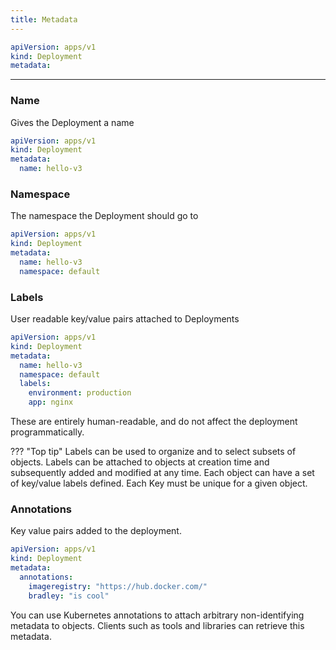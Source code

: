 ```yaml
---
title: Metadata
---
```


```yaml hl_lines="3"
apiVersion: apps/v1
kind: Deployment
metadata:
```

---

### Name

Gives the Deployment a name

```yaml hl_lines="4"
apiVersion: apps/v1
kind: Deployment
metadata:
  name: hello-v3
```

### Namespace

The namespace the Deployment should go to


```yaml hl_lines="5"
apiVersion: apps/v1
kind: Deployment
metadata:
  name: hello-v3
  namespace: default
```

### Labels

User readable key/value pairs attached to Deployments

```yaml hl_lines="6"
apiVersion: apps/v1
kind: Deployment
metadata:
  name: hello-v3
  namespace: default
  labels:
    environment: production
    app: nginx
```

These are entirely human-readable, and do not affect the deployment programmatically.

??? "Top tip"
    Labels can be used to organize and to select subsets of objects. Labels can be attached to objects at creation time and subsequently added and modified at any time. Each object can have a set of key/value labels defined. Each Key must be unique for a given object.


### Annotations


Key value pairs added to the deployment.

```yaml hl_lines="4"
apiVersion: apps/v1
kind: Deployment
metadata:
  annotations:
    imageregistry: "https://hub.docker.com/"
    bradley: "is cool"


```

You can use Kubernetes annotations to attach arbitrary non-identifying metadata to objects. Clients such as tools and libraries can retrieve this metadata.


<!-- 

@todo: come back to this later
??? note "New version based on file updates [HELM]"
    This wo
    ```yaml
      template:
        metadata:
          annotations:
            checksum/config: {{ include (print $.Template.BasePath "/configmap.yaml") . | sha256sum }}
            checksum/secret: {{ include (print $.Template.BasePath "/secret.yaml") . | sha256sum }}
    ```

-->